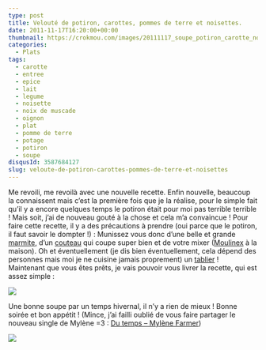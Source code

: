 ```yaml
---
type: post
title: Velouté de potiron, carottes, pommes de terre et noisettes.
date: 2011-11-17T16:20:00+00:00
thumbnail: https://crokmou.com/images/20111117_soupe_potiron_carotte_noisette_1.jpg
categories:
  - Plats
tags:
  - carotte
  - entree
  - epice
  - lait
  - legume
  - noisette
  - noix de muscade
  - oignon
  - plat
  - pomme de terre
  - potage
  - potiron
  - soupe
disqusId: 3587684127
slug: veloute-de-potiron-carottes-pommes-de-terre-et-noisettes
---
```


Me revoili, me revoilà avec une nouvelle recette. Enfin nouvelle, beaucoup la connaissent mais c’est la première fois que je la réalise, pour le simple fait qu’il y a encore quelques temps le potiron était pour moi pas terrible terrible ! Mais soit, j’ai de nouveau gouté à la chose et cela m’a convaincue ! Pour faire cette recette, il y a des précautions à prendre (oui parce que le potiron, il faut savoir le dompter !) : Munissez vous donc d’une belle et grande [marmite](http://www.rueducommerce.fr/m/pl/malid:15123302), d’un [couteau](http://www.rueducommerce.fr/m/pl/malid:12468606) qui coupe super bien et de votre mixer ([Moulinex](http://www.rueducommerce.fr/m/pl/malid:88589) à la maison). Oh et éventuellement (je dis bien éventuellement, cela dépend des personnes mais moi je ne cuisine jamais proprement) un [tablier](http://www.rueducommerce.fr/m/pl/malid:261) ! Maintenant que vous êtes prêts, je vais pouvoir vous livrer la recette, qui est assez simple :

[![](http://3.bp.blogspot.com/-v8Utsqrx5h0/TsUoWkX46OI/AAAAAAAABKc/JIyWJG1wQ64/s1600/Veloute%25CC%2581+potiron.jpg)](http://3.bp.blogspot.com/-v8Utsqrx5h0/TsUoWkX46OI/AAAAAAAABKc/JIyWJG1wQ64/s1600/Veloute%25CC%2581+potiron.jpg)

Une bonne soupe par un temps hivernal, il n’y a rien de mieux ! Bonne soirée et bon appétit ! (Mince, j’ai failli oublié de vous faire partager le nouveau single de Mylène =3 : [Du temps – Mylène Farmer](http://youtu.be/U3bD0AzR4sc))

[![](http://4.bp.blogspot.com/-2bLosyMFac4/TxhFg0sR2dI/AAAAAAAABec/Mzg1OnlXUmM/s1600/Signature+copie.jpg)](http://4.bp.blogspot.com/-2bLosyMFac4/TxhFg0sR2dI/AAAAAAAABec/Mzg1OnlXUmM/s1600/Signature+copie.jpg)
